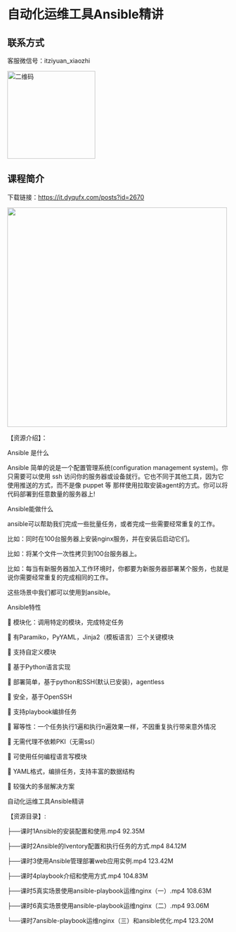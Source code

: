 # 自动化运维工具Ansible精讲

## 联系方式

客服微信号：itziyuan_xiaozhi

<img src="https://ziyuanyun.oss-cn-guangzhou.aliyuncs.com/common/20240614073449/666b82192834a.jpg" width="200" height="200" alt="二维码">

## 课程简介

下载链接：https://it.dyqufx.com/posts?id=2670

<img src="https://ziyuanyun.oss-cn-guangzhou.aliyuncs.com/yun/20240515184212/66449184557de.jpg" width="500" alt="">

  【资源介绍】：

 Ansible 是什么

 Ansible 简单的说是一个配置管理系统(configuration management system)。你只需要可以使用 ssh 访问你的服务器或设备就行。它也不同于其他工具，因为它使用推送的方式，而不是像 puppet 等 那样使用拉取安装agent的方式。你可以将代码部署到任意数量的服务器上!

 Ansible能做什么

 ansible可以帮助我们完成一些批量任务，或者完成一些需要经常重复的工作。

 比如：同时在100台服务器上安装nginx服务，并在安装后启动它们。

 比如：将某个文件一次性拷贝到100台服务器上。

 比如：每当有新服务器加入工作环境时，你都要为新服务器部署某个服务，也就是说你需要经常重复的完成相同的工作。

 这些场景中我们都可以使用到ansible。

 Ansible特性

  模块化：调用特定的模块，完成特定任务

  有Paramiko，PyYAML，Jinja2（模板语言）三个关键模块

  支持自定义模块

  基于Python语言实现

  部署简单，基于python和SSH(默认已安装)，agentless

  安全，基于OpenSSH

  支持playbook编排任务

  幂等性：一个任务执行1遍和执行n遍效果一样，不因重复执行带来意外情况

  无需代理不依赖PKI（无需ssl）

  可使用任何编程语言写模块

  YAML格式，编排任务，支持丰富的数据结构

  较强大的多层解决方案

 自动化运维工具Ansible精讲



 【资源目录】:

 ├──课时1Ansible的安装配置和使用.mp4 92.35M

 ├──课时2Ansible的Iventory配置和执行任务的方式.mp4 84.12M

 ├──课时3使用Ansible管理部署web应用实例.mp4 123.42M

 ├──课时4playbook介绍和使用方式.mp4 104.83M

 ├──课时5真实场景使用ansible-playbook运维nginx（一）.mp4 108.63M

 ├──课时6真实场景使用ansible-playbook运维nginx（二）.mp4 93.06M

 └──课时7ansible-playbook运维nginx（三）和ansible优化.mp4 123.20M

 

  